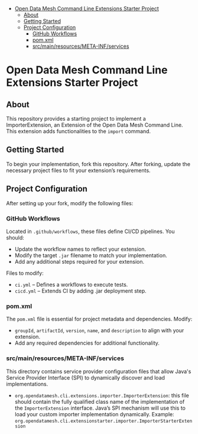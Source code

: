 <!-- TOC -->

* [Open Data Mesh Command Line Extensions Starter Project](#open-data-mesh-command-line-extensions-starter-project)
    * [About](#about)
    * [Getting Started](#getting-started)
    * [Project Configuration](#project-configuration)
        * [GitHub Workflows](#github-workflows)
        * [pom.xml](#pomxml)
        * [src/main/resources/META-INF/services](#srcmainresourcesmeta-infservices)

<!-- TOC -->

# Open Data Mesh Command Line Extensions Starter Project

## About

This repository provides a starting project to implement a ImporterExtension, an Extension of the Open Data Mesh Command
Line. This extension adds functionalities to the `import` command.

## Getting Started

To begin your implementation, fork this repository.
After forking, update the necessary project files to fit your extension’s requirements.

## Project Configuration

After setting up your fork, modify the following files:

### GitHub Workflows

Located in `.github/workflows`, these files define CI/CD pipelines. You should:

- Update the workflow names to reflect your extension.
- Modify the target `.jar` filename to match your implementation.
- Add any additional steps required for your extension.

Files to modify:

- `ci.yml` – Defines a workflows to execute tests.
- `cicd.yml` – Extends CI by adding .jar deployment step.

### pom.xml

The `pom.xml` file is essential for project metadata and dependencies. Modify:

- `groupId`, `artifactId`, `version`, `name`, and `description` to align with your extension.
- Add any required dependencies for additional functionality.

### src/main/resources/META-INF/services

This directory contains service provider configuration files that allow Java's Service Provider Interface (SPI) to
dynamically discover and load implementations.

- `org.opendatamesh.cli.extensions.importer.ImporterExtension`: this file should contain the fully qualified class name
  of the implementation of the `ImporterExtension` interface.
  Java’s SPI mechanism will use this to load your custom importer implementation dynamically.
  Example:  `org.opendatamesh.cli.extensionstarter.importer.ImporterStarterExtension`

